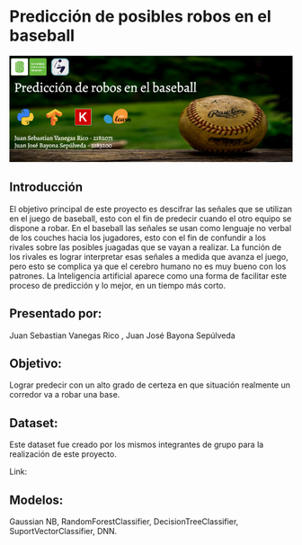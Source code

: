 # Predicción de posibles robos en el baseball
![alt text](https://raw.githubusercontent.com/JuanJoseBayonaSepulveda/PrediccionRoboDeBases/main/Banner.png)
## Introducción

El objetivo principal de este proyecto es descifrar las señales que se utilizan en el juego de baseball, esto con el fin de predecir cuando el otro equipo se dispone a robar. En el baseball las señales se usan como lenguaje no verbal de los couches hacia los jugadores, esto con el fin de confundir a los rivales sobre las posibles juagadas que se vayan a realizar. La función de los rivales es lograr interpretar esas señales a medida que avanza el juego, pero esto se complica ya que el cerebro humano no es muy bueno con los patrones. La Inteligencia artificial aparece como una forma de facilitar este proceso de predicción y lo mejor, en un tiempo más corto.

## Presentado por:
Juan Sebastian Vanegas Rico , 
Juan José Bayona Sepúlveda

## Objetivo: 

Lograr predecir con un alto grado de certeza en que situación realmente un corredor va a robar una base.

## Dataset:
Este dataset fue creado por los mismos integrantes de grupo para la realización de este proyecto.

Link: 

## Modelos:

Gaussian NB, RandomForestClassifier, DecisionTreeClassifier, SuportVectorClassifier, DNN.


